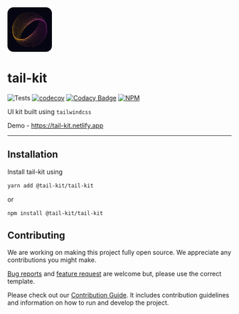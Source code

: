 <img src="./assets/tail-kit-logo.png" width="100px" />

# tail-kit

![Tests](https://github.com/abinashpanda/tail-kit/workflows/tests/badge.svg)
[![codecov](https://codecov.io/gh/abinashpanda/tail-kit/branch/develop/graph/badge.svg)](https://codecov.io/gh/abinashpanda/tail-kit)
[![Codacy Badge](https://app.codacy.com/project/badge/Grade/9f27e877eec4440fb493f6b76c720292)](https://www.codacy.com/manual/abinashpanda/tail-kit?utm_source=github.com&utm_medium=referral&utm_content=abinashpanda/tail-kit&utm_campaign=Badge_Grade)
[![NPM ](https://img.shields.io/npm/v/@tail-kit/tail-kit)](https://www.npmjs.com/package/@tail-kit/tail-kit)

UI kit built using `tailwindcss`

Demo - https://tail-kit.netlify.app

---

## Installation

Install tail-kit using

```sh
yarn add @tail-kit/tail-kit
```

or

```sh
npm install @tail-kit/tail-kit
```

## Contributing

We are working on making this project fully open source. We appreciate any contributions you might make.

[Bug reports](https://github.com/abinashpanda/tail-kit/issues/new?template=bug_report.md) and [feature request](https://github.com/abinashpanda/tail-kit/issues/new?template=feature_request.md) are welcome but, please use the correct template.

Please check out our [Contribution Guide](./.github/contribution/README.md). It includes contribution guidelines and information on how to run and develop the project.
